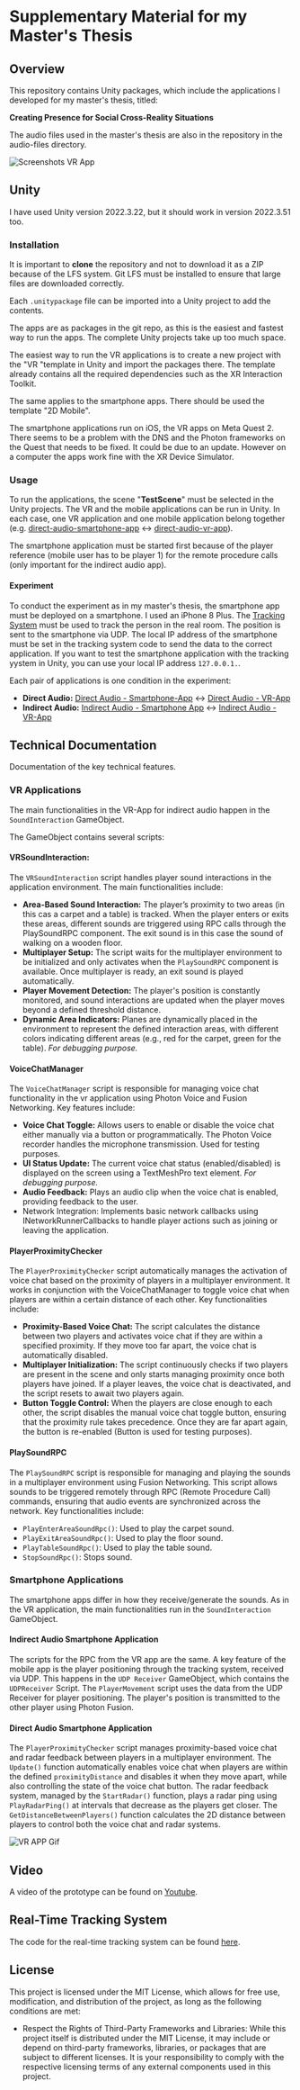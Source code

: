 
# Supplementary Material for my Master's Thesis

## Overview

This repository contains Unity packages, which include the applications I developed for my master's thesis, titled:

**Creating Presence for Social Cross-Reality Situations**

The audio files used in the master's thesis are also in the repository in the audio-files directory.

![Screenshots VR App](images/vr-screenshots.png)
## Unity

I have used Unity version 2022.3.22, but it should work in version 2022.3.51 too.

### Installation

It is important to **clone** the repository and not to download it as a ZIP because of the LFS system. Git LFS must be installed to ensure that large files are downloaded correctly.

Each `.unitypackage` file can be imported into a Unity project to add the contents.

The apps are as packages in the git repo, as this is the easiest and fastest way to run the apps. The complete Unity projects take up too much space.

The easiest way to run the VR applications is to create a new project with the "VR "template in Unity and import the packages there. The template already contains all the required dependencies such as the XR Interaction Toolkit.

The same applies to the smartphone apps. There should be used the template "2D Mobile".

The smartphone applications run on iOS, the VR apps on Meta Quest 2. There seems to be a problem with the DNS and the Photon frameworks on the Quest that needs to be fixed. It could be due to an update. However on a computer the apps work fine with the XR Device Simulator.

### Usage

To run the applications, the scene "**TestScene**" must be selected in the Unity projects. The VR and the mobile applications can be run in Unity.
In each case, one VR application and one mobile application belong together (e.g. [direct-audio-smartphone-app](direct-audio-smartphone-app) <-> [direct-audio-vr-app](direct-audio-vr-app)).

The smartphone application must be started first because of the player reference (mobile user has to be player 1) for the remote procedure calls (only important for the indirect audio app).

#### Experiment

To conduct the experiment as in my master's thesis, the smartphone app must be deployed on a smartphone. I used an iPhone 8 Plus. The [Tracking System](https://github.com/nils-nilsen/human-apriltag-tracking) must be used to track the person in the real room. The position is sent to the smartphone via UDP. The local IP address of the smartphone must be set in the tracking system code to send the data to the correct application. If you want to test the smartphone application with the tracking yystem in Unity, you can use your local IP address `127.0.0.1.`.

Each pair of applications is one condition in the experiment:
 - **Direct Audio:** [Direct Audio - Smartphone-App](direct-audio-smartphone-app) <-> [Direct Audio - VR-App](direct-audio-vr-app)
 - **Indirect Audio:** [Indirect Audio - Smartphone App](indirect-audio-smartphone-app) <-> [Indirect Audio - VR-App](indirect-audio-vr-app)

## Technical Documentation

Documentation of the key technical features.

### VR Applications

The main functionalities in the VR-App for indirect audio happen in the `SoundInteraction` GameObject.

The GameObject contains several scripts:
#### VRSoundInteraction:

The `VRSoundInteraction` script handles player sound interactions in the application environment. The main functionalities include:

- **Area-Based Sound Interaction:** The player’s proximity to two areas (in this cas a carpet and a table) is tracked. When the player enters or exits these areas, different sounds are triggered using RPC calls through the PlaySoundRPC component. The exit sound is in this case the sound of walking on a wooden floor.
- **Multiplayer Setup:** The script waits for the multiplayer environment to be initialized and only activates when the `PlaySoundRPC` component is available. Once multiplayer is ready, an exit sound is played automatically.
- **Player Movement Detection:** The player's position is constantly monitored, and sound interactions are updated when the player moves beyond a defined threshold distance.
- **Dynamic Area Indicators:** Planes are dynamically placed in the environment to represent the defined interaction areas, with different colors indicating different areas (e.g., red for the carpet, green for the table). _For debugging purpose._


#### VoiceChatManager

The `VoiceChatManager` script is responsible for managing voice chat functionality in the vr application using Photon Voice and Fusion Networking. Key features include:
- **Voice Chat Toggle:** Allows users to enable or disable the voice chat either manually via a button or programmatically. The Photon Voice recorder handles the microphone transmission. Used for testing purposes.
- **UI Status Update:** The current voice chat status (enabled/disabled) is displayed on the screen using a TextMeshPro text element. _For debugging purpose._
- **Audio Feedback:** Plays an audio clip when the voice chat is enabled, providing feedback to the user.
- Network Integration: Implements basic network callbacks using INetworkRunnerCallbacks to handle player actions such as joining or leaving the application.

#### PlayerProximityChecker

The `PlayerProximityChecker` script automatically manages the activation of voice chat based on the proximity of players in a multiplayer environment. It works in conjunction with the VoiceChatManager to toggle voice chat when players are within a certain distance of each other. Key functionalities include:

- **Proximity-Based Voice Chat:** The script calculates the distance between two players and activates voice chat if they are within a specified proximity. If they move too far apart, the voice chat is automatically disabled.
- **Multiplayer Initialization:** The script continuously checks if two players are present in the scene and only starts managing proximity once both players have joined. If a player leaves, the voice chat is deactivated, and the script resets to await two players again.
- **Button Toggle Control:** When the players are close enough to each other, the script disables the manual voice chat toggle button, ensuring that the proximity rule takes precedence. Once they are far apart again, the button is re-enabled (Button is used for testing purposes).

#### PlaySoundRPC

The `PlaySoundRPC` script is responsible for managing and playing the sounds in a multiplayer environment using Fusion Networking. This script allows sounds to be triggered remotely through RPC (Remote Procedure Call) commands, ensuring that audio events are synchronized across the network. Key functionalities include:

- `PlayEnterAreaSoundRpc()`: Used to play the carpet sound.
- `PlayExitAreaSoundRpc()`: Used to play the floor sound.
- `PlayTableSoundRpc()`: Used to play the table sound.
- `StopSoundRpc()`: Stops sound.

### Smartphone Applications

The smartphone apps differ in how they receive/generate the sounds.
As in the VR application, the main functionalities run in the `SoundInteraction` GameObject.

#### Indirect Audio Smartphone Application

The scripts for the RPC from the VR app are the same. A key feature of the mobile app is the player positioning through the tracking system, received via UDP. This happens in the `UDP Receiver` GameObject, which contains the `UDPReceiver` Script. The `PlayerMovement` script uses the data from the UDP Receiver for player positioning. The player's position is transmitted to the other player using Photon Fusion.

#### Direct Audio Smartphone Application

The `PlayerProximityChecker` script manages proximity-based voice chat and radar feedback between players in a multiplayer environment. The `Update()` function automatically enables voice chat when players are within the defined `proximityDistance` and disables it when they move apart, while also controlling the state of the voice chat button. The radar feedback system, managed by the `StartRadar()` function, plays a radar ping using `PlayRadarPing()` at intervals that decrease as the players get closer. The `GetDistanceBetweenPlayers()` function calculates the 2D distance between players to control both the voice chat and radar systems.


![VR APP Gif](images/vr-app.gif)

## Video

A video of the prototype can be found on [Youtube](https://youtu.be/LO0nUNsAlCQ).

## Real-Time Tracking System

The code for the real-time tracking system can be found
[here](https://github.com/nils-nilsen/human-apriltag-tracking).


## License
This project is licensed under the MIT License, which allows for free use, modification, and distribution of the project, as long as the following conditions are met:

- Respect the Rights of Third-Party Frameworks and Libraries: While this project itself is distributed under the MIT License, it may include or depend on third-party frameworks, libraries, or packages that are subject to different licenses. It is your responsibility to comply with the respective licensing terms of any external components used in this project.